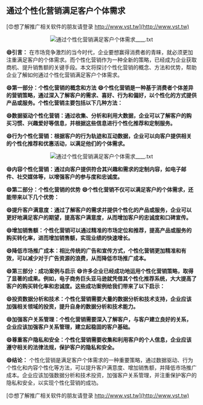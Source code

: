 ## **通过个性化营销满足客户个体需求**

[😍想了解推广相关软件的朋友请登录 http://www.vst.tw](http://www.vst.tw)

 <center><img src="https://vst.tw/MP4/tuiguang/png/1.png" alt="通过个性化营销满足客户个体需求____.txt"></center>

**😄引言：**
在市场竞争激烈的当今时代，企业要想赢得消费者的青睐，就必须更加注重满足客户的个体需求。而个性化营销作为一种全新的策略，已经成为企业获取商机、提升销售额的关键手段。本文将探讨个性化营销的概念、方法和优势，帮助企业了解如何通过个性化营销满足客户个体需求。

**😄第一部分：个性化营销的概念和方法**
**😄个性化营销是一种基于消费者个体差异的营销策略，通过深入了解客户的需求、喜好、行为和偏好，以个性化的方式提供产品或服务。个性化营销主要包括以下几种方法：**

**😄数据驱动个性化营销：通过收集、分析和利用大数据，企业可以了解客户的购买习惯、兴趣爱好等信息，并根据这些信息进行个性化推荐和定制服务。**

**😄行为个性化营销：根据客户的行为轨迹和互动数据，企业可以向客户提供相关的个性化推荐和优惠活动，以满足他们的个体需求。**

 <center><img src="https://vst.tw/MP4/tuiguang/png/0.png" alt="通过个性化营销满足客户个体需求____.txt"></center>

**😄内容个性化营销：通过向客户提供符合其兴趣和需求的定制内容，如电子邮件、社交媒体等，以增强客户的参与度和忠诚度。**

**😄第二部分：个性化营销的优势**
**😄个性化营销不仅可以满足客户的个体需求，还能带来以下几个优势：**

**😄提升客户满意度：通过了解客户的需求并提供个性化的产品或服务，企业可以更好地满足客户的期望，提高客户满意度，从而增加客户的忠诚度和口碑宣传。**

**😄增加销售额：个性化营销可以通过精准的市场定位和推荐，提高产品或服务的购买转化率，进而增加销售额，实现业绩的快速增长。**

**😄降低市场推广成本：相比传统的广告和宣传方式，个性化营销更加精准和有效，可以减少对于广告资源的浪费，从而降低市场推广成本。**

**😄第三部分：成功案例与启示**
**😄许多企业已经成功地运用个性化营销策略，取得了显著的成果。例如，电子商务巨头亚马逊就凭借其个性化推荐系统，大大提高了客户的购买转化率和忠诚度。这些成功案例给我们带来了以下启示：**

**😄投资数据分析和技术：个性化营销需要大量的数据分析和技术支持，企业应该加强相关领域的投资，提升自身的数据分析和技术能力。**

**😄加强客户关系管理：个性化营销需要深入了解客户，与客户建立良好的关系，企业应该加强客户关系管理，建立起稳固的客户基础。**

**😄尊重客户隐私和安全：个性化营销需要收集和利用客户的个人信息，企业应该遵守相关的法律法规，保护客户的隐私和安全。**

**😄结论：**
个性化营销是满足客户个体需求的一种重要策略，通过数据驱动、行为个性化和内容个性化等方法，可以提升客户满意度、增加销售额，并降低市场推广成本。企业应该加强数据分析和技术投资，加强客户关系管理，并注重保护客户的隐私和安全，以实现个性化营销的成功。

[😍想了解推广相关软件的朋友请登录 http://www.vst.tw](http://www.vst.tw)



